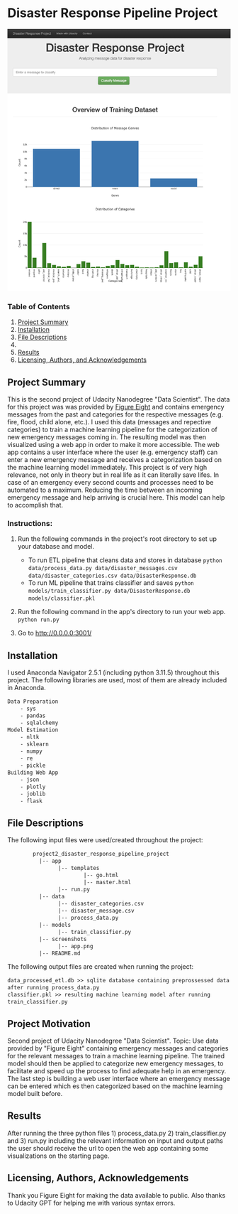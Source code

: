 # Disaster Response Pipeline Project

![Picture](screenshots/app.png)


### Table of Contents

1. [Project Summary](#summary)
2. [Installation](#installation)
3. [File Descriptions](#files)
4. 
5. [Results](#results)
6. [Licensing, Authors, and Acknowledgements](#licensing)


## Project Summary<a name="summary"></a>

This is the second project of Udacity Nanodegree "Data Scientist".
The data for this project was was provided by [Figure Eight](https://www.figure-eight.com/) and contains emergency messages from the past and categories for the respective messages (e.g. fire, flood, child alone, etc.).
I used this data (messages and repective categories) to train a machine learning pipeline for the categorization of new emergency messages coming in. 
The resulting model was then visualized using a web app in order to make it more accessible. The web app contains a user interface where the user (e.g. emergency staff) can enter a new emergency message and receives a categorization based on the machine learning model immediately. 
This project is of very high relevance, not only in theory but in real life as it can literally save lifes. In case of an emergency every second counts and processes need to be automated to a maximum. Reducing the time between an incoming emergency message and help arriving is crucial here. This model can help to accomplish that. 

### Instructions:
1. Run the following commands in the project's root directory to set up your database and model.

    - To run ETL pipeline that cleans data and stores in database
        `python data/process_data.py data/disaster_messages.csv data/disaster_categories.csv data/DisasterResponse.db`
    - To run ML pipeline that trains classifier and saves
        `python models/train_classifier.py data/DisasterResponse.db models/classifier.pkl`

2. Run the following command in the app's directory to run your web app.
    `python run.py`

3. Go to http://0.0.0.0:3001/


## Installation <a name="installation"></a>

I used Anaconda Navigator 2.5.1 (including python 3.11.5) throughout this project. 
The following libraries are used, most of them are already included in Anaconda.  

    Data Preparation
        - sys
        - pandas
        - sqlalchemy
    Model Estimation
        - nltk
        - sklearn
        - numpy
        - re
        - pickle
    Building Web App
        - json
        - plotly
        - joblib
        - flask


## File Descriptions <a name="files"></a>

The following input files were used/created throughout the project: 

~~~~~~~
        project2_disaster_response_pipeline_project
          |-- app
                |-- templates
                        |-- go.html
                        |-- master.html
                |-- run.py
          |-- data
                |-- disaster_categories.csv
                |-- disaster_message.csv
                |-- process_data.py
          |-- models
                |-- train_classifier.py
          |-- screenshots
                |-- app.png
          |-- README.md
~~~~~~~

The following output files are created when running the project: 

    data_processed_etl.db >> sqlite database containing preprossessed data after running process_data.py
    classifier.pkl >> resulting machine learning model after running train_classifier.py

## Project Motivation<a name="motivation"></a>

Second project of Udacity Nanodegree "Data Scientist".
Topic: Use data provided by "Figure Eight" containing emergency messages and categories for the relevant messages to train a machine learning pipeline. The trained model should then be applied to categorize new emergency messages, to facilitate and speed up the process to find adequate help in an emergency. The last step is building a web user interface where an emergency message can be entered which es then categorized based on the machine learning model built before. 


## Results<a name="results"></a>

After running the three python files 1) process_data.py 2) train_classifier.py and 3) run.py including the relevant information on input and output paths the user should receive the url to open the web app containing some visualizations on the starting page. 

## Licensing, Authors, Acknowledgements<a name="licensing"></a>

Thank you Figure Eight for making the data available to public. Also thanks to Udacity GPT for helping me with various syntax errors.
